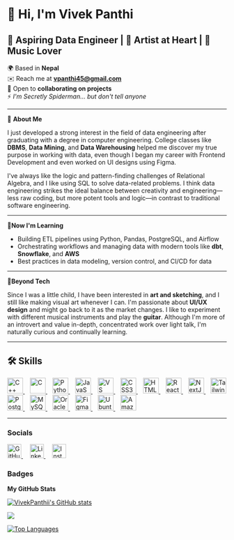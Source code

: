 # 👋 Hi, I'm Vivek Panthi

## 🎯 **Aspiring Data Engineer** | 🎨 Artist at Heart | 🎸 Music Lover
🌍 Based in **Nepal**  
✉️ Reach me at **vpanthi45@gmail.com**  
🤝 Open to **collaborating on projects**  
⚡ *I'm Secretly Spiderman... but don't tell anyone*

---

🔧 **About Me**

I just developed a strong interest in the field of data engineering after graduating with a degree in computer engineering. College classes like **DBMS**, **Data Mining**, and **Data Warehousing** helped me discover my true purpose in working with data, even though I began my career with Frontend Development and even worked on UI designs using Figma.

I've always like the logic and pattern-finding challenges of Relational Algebra, and I like using SQL to solve data-related problems. I think data engineering strikes the ideal balance between creativity and engineering—less raw coding, but more potent tools and logic—in contrast to traditional software engineering.

---

**🚀Now I'm Learning** 

- Building ETL pipelines using Python, Pandas, PostgreSQL, and Airflow
- Orchestrating workflows and managing data with modern tools like **dbt**, **Snowflake**, and **AWS**
- Best practices in data modeling, version control, and CI/CD for data

---

**🎨Beyond Tech**

Since I was a little child, I have been interested in **art and sketching**, and I still like making visual art whenever I can.
I'm passionate about **UI/UX design** and might go back to it as the market changes.
I like to experiment with different musical instruments and play the **guitar**.
Although I'm more of an introvert and value in-depth, concentrated work over light talk, I'm naturally curious and continually learning.


---

## 🛠️ Skills

<p align="left">
  <a href="https://docs.microsoft.com/en-us/cpp/?view=msvc-170" target="_blank" rel="noreferrer" style="margin-right: 12px;">
    <img src="https://raw.githubusercontent.com/danielcranney/readme-generator/main/public/icons/skills/cplusplus-colored.svg" alt="C++" title="C++" width="36" height="36" />
  </a>
  <a href="https://docs.microsoft.com/en-us/cpp/?view=msvc-170" target="_blank" rel="noreferrer" style="margin-right: 12px;">
    <img src="https://raw.githubusercontent.com/danielcranney/readme-generator/main/public/icons/skills/c-colored.svg" alt="C" title="C" width="36" height="36" />
  </a>
  <a href="https://www.python.org/" target="_blank" rel="noreferrer" style="margin-right: 12px;">
    <img src="https://raw.githubusercontent.com/danielcranney/readme-generator/main/public/icons/skills/python-colored.svg" alt="Python" title="Python" width="36" height="36" />
  </a>
  <a href="https://developer.mozilla.org/en-US/docs/Web/JavaScript" target="_blank" rel="noreferrer" style="margin-right: 12px;">
    <img src="https://raw.githubusercontent.com/danielcranney/readme-generator/main/public/icons/skills/javascript-colored.svg" alt="JavaScript" title="JavaScript" width="36" height="36" />
  </a>
  <a href="https://code.visualstudio.com/" target="_blank" rel="noreferrer" style="margin-right: 12px;">
    <img src="https://raw.githubusercontent.com/danielcranney/readme-generator/main/public/icons/skills/visualstudiocode-colored.svg" alt="VS Code" title="VS Code" width="36" height="36" />
  </a>
  <a href="https://www.w3.org/TR/CSS/#css" target="_blank" rel="noreferrer" style="margin-right: 12px;">
    <img src="https://raw.githubusercontent.com/danielcranney/readme-generator/main/public/icons/skills/css3-colored.svg" alt="CSS3" title="CSS3" width="36" height="36" />
  </a>
  <a href="https://developer.mozilla.org/en-US/docs/Glossary/HTML5" target="_blank" rel="noreferrer" style="margin-right: 12px;">
    <img src="https://raw.githubusercontent.com/danielcranney/readme-generator/main/public/icons/skills/html5-colored.svg" alt="HTML5" title="HTML5" width="36" height="36" />
  </a>
  <a href="https://reactjs.org/" target="_blank" rel="noreferrer" style="margin-right: 12px;">
    <img src="https://raw.githubusercontent.com/danielcranney/readme-generator/main/public/icons/skills/react-colored.svg" alt="React" title="React" width="36" height="36" />
  </a>
  <a href="https://nextjs.org/docs" target="_blank" rel="noreferrer" style="margin-right: 12px;">
    <img src="https://raw.githubusercontent.com/danielcranney/readme-generator/main/public/icons/skills/nextjs-colored-dark.svg" alt="NextJs" title="NextJs" width="36" height="36" />
  </a>
  <a href="https://tailwindcss.com/" target="_blank" rel="noreferrer" style="margin-right: 12px;">
    <img src="https://raw.githubusercontent.com/danielcranney/readme-generator/main/public/icons/skills/tailwindcss-colored.svg" alt="TailwindCSS" title="TailwindCSS" width="36" height="36" />
  </a>
  <a href="https://www.postgresql.org/" target="_blank" rel="noreferrer" style="margin-right: 12px;">
    <img src="https://raw.githubusercontent.com/danielcranney/readme-generator/main/public/icons/skills/postgresql-colored.svg" alt="PostgreSQL" title="PostgreSQL" width="36" height="36" />
  </a>
  <a href="https://www.mysql.com/" target="_blank" rel="noreferrer" style="margin-right: 12px;">
    <img src="https://raw.githubusercontent.com/danielcranney/readme-generator/main/public/icons/skills/mysql-colored.svg" alt="MySQL" title="MySQL" width="36" height="36" />
  </a>
  <a href="https://www.oracle.com/uk/index.html" target="_blank" rel="noreferrer" style="margin-right: 12px;">
    <img src="https://raw.githubusercontent.com/danielcranney/readme-generator/main/public/icons/skills/oracle-colored.svg" alt="Oracle" title="Oracle" width="36" height="36" />
  </a>
  <a href="https://www.figma.com/" target="_blank" rel="noreferrer" style="margin-right: 12px;">
    <img src="https://raw.githubusercontent.com/danielcranney/readme-generator/main/public/icons/skills/figma-colored.svg" alt="Figma" title="Figma" width="36" height="36" />
  </a>
  <a href="https://ubuntu.com/" target="_blank" rel="noreferrer" style="margin-right: 12px;">
    <img src="https://raw.githubusercontent.com/danielcranney/readme-generator/main/public/icons/skills/ubuntu-colored.svg" alt="Ubuntu" title="Ubuntu" width="36" height="36" />
  </a>
  <a href="https://aws.amazon.com" target="_blank" rel="noreferrer">
    <img src="https://raw.githubusercontent.com/danielcranney/readme-generator/main/public/icons/skills/aws-colored-dark.svg" alt="Amazon Web Services" title="Amazon Web Services" width="36" height="36" />
  </a>
</p>


--- 
### Socials

<p align="left">
  <a href="https://www.github.com/VivekPanthii" target="_blank" rel="noreferrer">
    <picture>
      <source media="(prefers-color-scheme: dark)" srcset="https://raw.githubusercontent.com/danielcranney/readme-generator/main/public/icons/socials/github-dark.svg" />
      <source media="(prefers-color-scheme: light)" srcset="https://raw.githubusercontent.com/danielcranney/readme-generator/main/public/icons/socials/github.svg" />
      <img src="https://raw.githubusercontent.com/danielcranney/readme-generator/main/public/icons/socials/github.svg" width="32" height="32" alt="GitHub" title="GitHub" />
    </picture>
  </a>&nbsp;&nbsp;&nbsp;

  <a href="https://www.linkedin.com/in/bibek-sunar-7650542a3" target="_blank" rel="noreferrer">
    <picture>
      <source media="(prefers-color-scheme: dark)" srcset="https://raw.githubusercontent.com/danielcranney/readme-generator/main/public/icons/socials/linkedin-dark.svg" />
      <source media="(prefers-color-scheme: light)" srcset="https://raw.githubusercontent.com/danielcranney/readme-generator/main/public/icons/socials/linkedin.svg" />
      <img src="https://raw.githubusercontent.com/danielcranney/readme-generator/main/public/icons/socials/linkedin.svg" width="32" height="32" alt="LinkedIn" title="LinkedIn" />
    </picture>
  </a>&nbsp;&nbsp;&nbsp;

  <a href="https://www.instagram.com/your_instagram_username" target="_blank" rel="noreferrer">
    <picture>
      <source media="(prefers-color-scheme: dark)" srcset="https://raw.githubusercontent.com/danielcranney/readme-generator/main/public/icons/socials/instagram-dark.svg" />
      <source media="(prefers-color-scheme: light)" srcset="https://raw.githubusercontent.com/danielcranney/readme-generator/main/public/icons/socials/instagram.svg" />
      <img src="https://raw.githubusercontent.com/danielcranney/readme-generator/main/public/icons/socials/instagram.svg" width="32" height="32" alt="Instagram" title="Instagram" />
    </picture>
  </a>
</p>



### Badges

<b>My GitHub Stats</b>

<a href="http://www.github.com/VivekPanthii"><img src="https://github-readme-stats.vercel.app/api?username=VivekPanthii&show_icons=true&hide=&count_private=true&title_color=0891b2&text_color=ffffff&icon_color=0891b2&bg_color=1c1917&hide_border=true&show_icons=true" alt="VivekPanthii's GitHub stats" /></a>

<a href="http://www.github.com/VivekPanthii"><img src="https://github-readme-streak-stats.herokuapp.com/?user=VivekPanthii&stroke=ffffff&background=1c1917&ring=0891b2&fire=0891b2&currStreakNum=ffffff&currStreakLabel=0891b2&sideNums=ffffff&sideLabels=ffffff&dates=ffffff&hide_border=true" /></a>

<a href="https://github.com/VivekPanthii" align="left"><img src="https://github-readme-stats.vercel.app/api/top-langs/?username=VivekPanthii&langs_count=10&title_color=0891b2&text_color=ffffff&icon_color=0891b2&bg_color=1c1917&hide_border=true&locale=en&custom_title=Top%20%Languages" alt="Top Languages" /></a>
